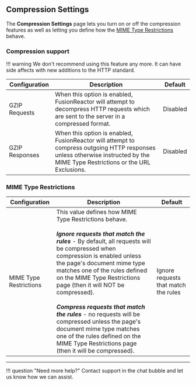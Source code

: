 ## Compression Settings

The **Compression Settings** page lets you turn on or off the compression
features as well as letting you define how the [MIME Type
Restrictions](#mine-type-restrictions) behave.

### Compression support

!!! warning
    We don't recommend using this feature any more.  It can have side affects
    with new additions to the HTTP standard.

|Configuration|Description|Default|
|--- |--- |--- |
|GZIP Requests|When this option is enabled, FusionReactor will attempt to decompress HTTP requests which are sent to the server in a compressed format.|Disabled|
|GZIP Responses|When this option is enabled, FusionReactor will attempt to compress outgoing HTTP responses unless otherwise instructed by the MIME Type Restrictions or the URL Exclusions.|Disabled|


### MIME Type Restrictions

|Configuration|Description|Default|
|--- |--- |--- |
|MIME Type Restrictions|This value defines how MIME Type Restrictions behave.<br><br>***Ignore requests that match the rules*** -  By default, all requests will be compressed when compression is enabled unless the page's document mime type matches one of the rules defined on the MIME Type Restrictions page (then it will NOT be compressed).<br><br>***Compress requests that match the rules*** - no requests will be compressed unless the page's document mime type matches one of the rules defined on the MIME Type Restrictions page (then it will be compressed).|Ignore requests that match the rules|

___

!!! question "Need more help?"
    Contact support in the chat bubble and let us know how we can assist.